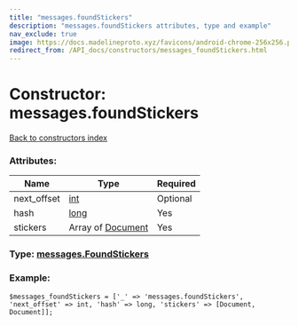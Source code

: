 ```yaml
---
title: "messages.foundStickers"
description: "messages.foundStickers attributes, type and example"
nav_exclude: true
image: https://docs.madelineproto.xyz/favicons/android-chrome-256x256.png
redirect_from: /API_docs/constructors/messages_foundStickers.html
---
```

# Constructor: messages.foundStickers  
[Back to constructors index](/API_docs/constructors/index.html)



### Attributes:

| Name     |    Type       | Required |
|----------|---------------|----------|
|next\_offset|[int](/API_docs/types/int.html) | Optional|
|hash|[long](/API_docs/types/long.html) | Yes|
|stickers|Array of [Document](/API_docs/types/Document.html) | Yes|



### Type: [messages.FoundStickers](/API_docs/types/messages.FoundStickers.html)


### Example:

```
$messages_foundStickers = ['_' => 'messages.foundStickers', 'next_offset' => int, 'hash' => long, 'stickers' => [Document, Document]];
```  
